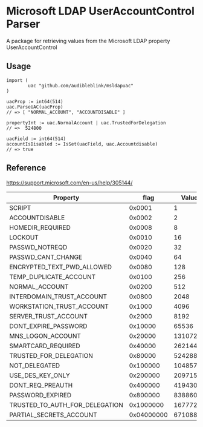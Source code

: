 # Microsoft LDAP UserAccountControl Parser

A package for retrieving values from the Microsoft LDAP property UserAccountControl


## Usage

```golang
import (
        uac "github.com/audibleblink/msldapuac"
)

uacProp := int64(514)
uac.ParseUAC(uacProp)
// => [ "NORMAL_ACCOUNT", "ACCOUNTDISABLE" ]

propertyInt := uac.NormalAccount | uac.TrustedForDelegation
// =>  524800

uacField := int64(514)
accountIsDisabled := IsSet(uacField, uac.Accountdisable)
// => true
```

## Reference

https://support.microsoft.com/en-us/help/305144/

| Property                       | flag       | Value    |
| --                             | --         | --       |
| SCRIPT                         | 0x0001     | 1        |
| ACCOUNTDISABLE                 | 0x0002     | 2        |
| HOMEDIR_REQUIRED               | 0x0008     | 8        |
| LOCKOUT                        | 0x0010     | 16       |
| PASSWD_NOTREQD                 | 0x0020     | 32       |
| PASSWD_CANT_CHANGE             | 0x0040     | 64       |
| ENCRYPTED_TEXT_PWD_ALLOWED     | 0x0080     | 128      |
| TEMP_DUPLICATE_ACCOUNT         | 0x0100     | 256      |
| NORMAL_ACCOUNT                 | 0x0200     | 512      |
| INTERDOMAIN_TRUST_ACCOUNT      | 0x0800     | 2048     |
| WORKSTATION_TRUST_ACCOUNT      | 0x1000     | 4096     |
| SERVER_TRUST_ACCOUNT           | 0x2000     | 8192     |
| DONT_EXPIRE_PASSWORD           | 0x10000    | 65536    |
| MNS_LOGON_ACCOUNT              | 0x20000    | 131072   |
| SMARTCARD_REQUIRED             | 0x40000    | 262144   |
| TRUSTED_FOR_DELEGATION         | 0x80000    | 524288   |
| NOT_DELEGATED                  | 0x100000   | 1048576  |
| USE_DES_KEY_ONLY               | 0x200000   | 2097152  |
| DONT_REQ_PREAUTH               | 0x400000   | 4194304  |
| PASSWORD_EXPIRED               | 0x800000   | 8388608  |
| TRUSTED_TO_AUTH_FOR_DELEGATION | 0x1000000  | 16777216 |
| PARTIAL_SECRETS_ACCOUNT        | 0x04000000 | 67108864 |

